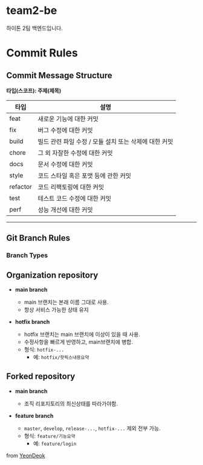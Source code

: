 # team2-be
하이톤 2팀 백엔드입니다.

# Commit Rules

## Commit Message Structure
**타입(스코프): 주제(제목)**

| 타입       | 설명                                         |
|------------|----------------------------------------------|
| feat       | 새로운 기능에 대한 커밋                      |
| fix        | 버그 수정에 대한 커밋                       |
| build      | 빌드 관련 파일 수정 / 모듈 설치 또는 삭제에 대한 커밋 |
| chore      | 그 외 자잘한 수정에 대한 커밋               |
| docs       | 문서 수정에 대한 커밋                       |
| style      | 코드 스타일 혹은 포맷 등에 관한 커밋         |
| refactor   | 코드 리팩토링에 대한 커밋                   |
| test       | 테스트 코드 수정에 대한 커밋                |
| perf       | 성능 개선에 대한 커밋                       |

---

## Git Branch Rules

### Branch Types

## Organization repository
- **main branch**
  - main 브랜치는 본래 이름 그대로 사용.
  - 항상 서비스 가능한 상태 유지

- **hotfix branch**  
  - hotfix 브랜치는 main 브랜치에 이상이 있을 때 사용.
  - 수정사항을 빠르게 반영하고, main브랜치에 병합.
  - 형식: `hotfix-...`
    - 예: `hotfix/핫픽스내용요약`

## Forked repository
- **main branch**
  - 조직 리포지토리의 최신상태를 따라가야함.

- **feature branch**  
  - `master`, `develop`, `release-...`, `hotfix-...` 제외 전부 가능.  
  - 형식: `feature/기능요약`
    - 예: `feature/login`

from [YeonDeok](https://github.com/YeonDeok)
